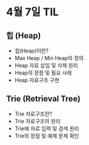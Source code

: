# 4월 7일 TIL

## 힙 (Heap)

- 힙(Heap)이란?
- Max Heap / Min Heap의 정의
- Heap 자료 삽입 및 삭제 원리
- Heap의 장점 및 필요 사례
- Heap 자료구조 구현

## Trie (Retrieval Tree)

- Trie 자료구조란?
- Trie 자료구조의 원리
- Trie에 자료 입력 및 검색 원리
- Trie의 장점 및 예제 문제 확인

